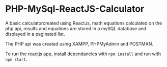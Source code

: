 # PHP-MySql-ReactJS-Calculator
A basic calculatorcreated using ReactJs, math equations calculated on the php api, results and equations are stored in a mySQL database and displayed in a paginated list.

The PHP api was created using XAMPP, PHPMyAdmin and POSTMAN.

To run the reactjs app, install dependancies with `npm install` and run with `npm start`.
